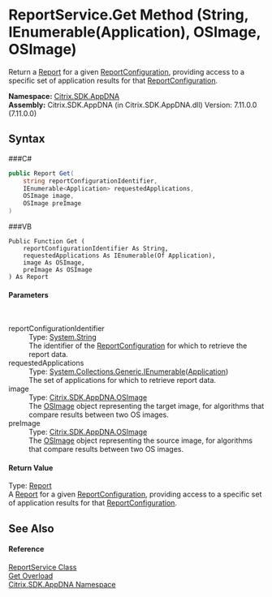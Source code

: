 # ReportService.Get Method (String, IEnumerable(Application), OSImage, OSImage)
 

Return a <a href="T_Citrix_SDK_AppDNA_Report">Report</a> for a given <a href="T_Citrix_SDK_AppDNA_ReportConfiguration">ReportConfiguration</a>, providing access to a specific set of application results for that <a href="T_Citrix_SDK_AppDNA_ReportConfiguration">ReportConfiguration</a>.

**Namespace:**&nbsp;<a href="N_Citrix_SDK_AppDNA">Citrix.SDK.AppDNA</a><br />**Assembly:**&nbsp;Citrix.SDK.AppDNA (in Citrix.SDK.AppDNA.dll) Version: 7.11.0.0 (7.11.0.0)

## Syntax

###C#
```csharp
public Report Get(
	string reportConfigurationIdentifier,
	IEnumerable<Application> requestedApplications,
	OSImage image,
	OSImage preImage
)
```

###VB
```vbnet
Public Function Get ( 
	reportConfigurationIdentifier As String,
	requestedApplications As IEnumerable(Of Application),
	image As OSImage,
	preImage As OSImage
) As Report
```


#### Parameters
&nbsp;<dl><dt>reportConfigurationIdentifier</dt><dd>Type: <a href="http://msdn2.microsoft.com/en-us/library/s1wwdcbf" target="_blank">System.String</a><br />The identifier of the <a href="T_Citrix_SDK_AppDNA_ReportConfiguration">ReportConfiguration</a> for which to retrieve the report data.</dd><dt>requestedApplications</dt><dd>Type: <a href="http://msdn2.microsoft.com/en-us/library/9eekhta0" target="_blank">System.Collections.Generic.IEnumerable</a>(<a href="T_Citrix_SDK_AppDNA_Application">Application</a>)<br />The set of applications for which to retrieve report data.</dd><dt>image</dt><dd>Type: <a href="T_Citrix_SDK_AppDNA_OSImage">Citrix.SDK.AppDNA.OSImage</a><br />The <a href="T_Citrix_SDK_AppDNA_OSImage">OSImage</a> object representing the target image, for algorithms that compare results between two OS images.</dd><dt>preImage</dt><dd>Type: <a href="T_Citrix_SDK_AppDNA_OSImage">Citrix.SDK.AppDNA.OSImage</a><br />The <a href="T_Citrix_SDK_AppDNA_OSImage">OSImage</a> object representing the source image, for algorithms that compare results between two OS images.</dd></dl>

#### Return Value
Type: <a href="T_Citrix_SDK_AppDNA_Report">Report</a><br />A <a href="T_Citrix_SDK_AppDNA_Report">Report</a> for a given <a href="T_Citrix_SDK_AppDNA_ReportConfiguration">ReportConfiguration</a>, providing access to a specific set of application results for that <a href="T_Citrix_SDK_AppDNA_ReportConfiguration">ReportConfiguration</a>.

## See Also


#### Reference
<a href="T_Citrix_SDK_AppDNA_ReportService">ReportService Class</a><br /><a href="Overload_Citrix_SDK_AppDNA_ReportService_Get">Get Overload</a><br /><a href="N_Citrix_SDK_AppDNA">Citrix.SDK.AppDNA Namespace</a><br />